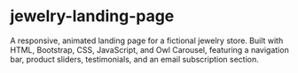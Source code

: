 # jewelry-landing-page
A responsive, animated landing page for a fictional jewelry store. Built with HTML, Bootstrap, CSS, JavaScript, and Owl Carousel, featuring a navigation bar, product sliders, testimonials, and an email subscription section.
